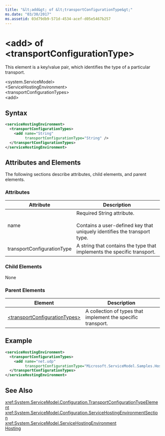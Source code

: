```yaml
---
title: "&lt;add&gt; of &lt;transportConfigurationType&gt;"
ms.date: "03/30/2017"
ms.assetid: 03d79db9-571d-4534-acef-d05e5467b257
---
```

# &lt;add&gt; of &lt;transportConfigurationType&gt;
This element is a key/value pair, which identifies the type of a particular transport.  
  
 \<system.ServiceModel>  
\<ServiceHostingEnvironment>  
\<transportConfigurationTypes>  
\<add>  
  
## Syntax  
  
```xml  
<serviceHostingEnvironment>
  <transportConfigurationTypes>
    <add name="String"
         transportConfigurationType="String" />
  </transportConfigurationTypes>
</serviceHostingEnvironment>
```  
  
## Attributes and Elements  
 The following sections describe attributes, child elements, and parent elements.  
  
### Attributes  
  
|Attribute|Description|  
|---------------|-----------------|  
|name|Required String attribute.<br /><br /> Contains a user-defined key that uniquely identifies the transport type.|  
|transportConfigurationType|A string that contains the type that implements the specific transport.|  
  
### Child Elements  
 None  
  
### Parent Elements  
  
|Element|Description|  
|-------------|-----------------|  
|[\<transportConfigurationTypes>](../../../../../docs/framework/configure-apps/file-schema/wcf/transportconfigurationtypes.md)|A collection of types that implement the specific transport.|  
  
## Example  
  
```xml  
<serviceHostingEnvironment>
  <transportConfigurationTypes>
    <add name="net.udp"
         transportConfigurationType="Microsoft.ServiceModel.Samples.Hosting.HostedUdpTransportConfiguration, UdpActivation, Version=1.0.0.0, Culture=neutral, PublicKeyToken=6fa904d2da1848d6" />
  </transportConfigurationTypes>
</serviceHostingEnvironment>
```  
  
## See Also  
 <xref:System.ServiceModel.Configuration.TransportConfigurationTypeElement>  
 <xref:System.ServiceModel.Configuration.ServiceHostingEnvironmentSection>  
 <xref:System.ServiceModel.ServiceHostingEnvironment>  
 [Hosting](../../../../../docs/framework/wcf/feature-details/hosting.md)

